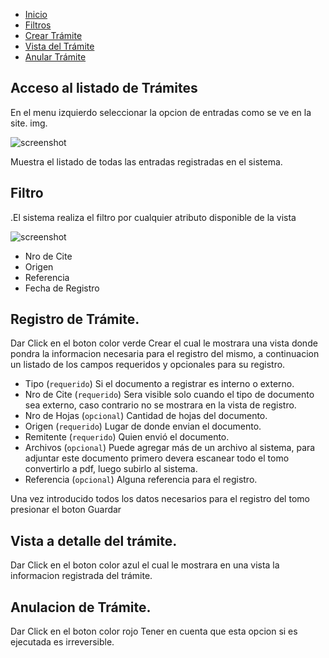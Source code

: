 - [Inicio](#access-to-list)
- [Filtros](#filters)
- [Crear Trámite](#create-archive)
- [Vista del Trámite](#view-archive)
- [Anular Trámite](#delete-archive)


<a name="access-to-list"></a>
## Acceso al listado de Trámites
En el menu izquierdo seleccionar la opcion de entradas como se ve en la site. img.

![screenshot](/siscorv/docs/1.0/entradasindex.png)

Muestra el listado de todas las entradas registradas en el sistema.

<a name="filters"></a>
## Filtro
.El sistema realiza el filtro por cualquier atributo disponible de la vista

![screenshot](/siscorv/docs/1.0/search.png)

+ Nro de Cite
+ Origen
+ Referencia
+ Fecha de Registro

<a name="create-archive"></a>
## Registro de Trámite.
Dar Click en el boton color verde <larecipe-badge type="success" icon="fa fa-plus" rounded>Crear</larecipe-badge> el cual le mostrara una vista donde pondra la informacion necesaria para el registro del mismo, a continuacion un listado de los campos requeridos y opcionales para su registro.

+ Tipo (`requerido`) Si el documento a registrar es interno o externo.
+ Nro de Cite (`requerido`) Sera visible solo cuando el tipo de documento sea externo, caso contrario no se mostrara en la vista de registro.
+ Nro de Hojas (`opcional`) Cantidad de hojas del documento.
+ Origen (`requerido`) Lugar de donde envian el documento.
+ Remitente (`requerido`) Quien envió el documento.
+ Archivos (`opcional`) Puede agregar más de un archivo al sistema, para adjuntar este documento primero devera escanear todo el tomo convertirlo a pdf, luego subirlo al sistema.
+ Referencia (`opcional`) Alguna referencia para el registro.

Una vez introducido todos los datos necesarios para el registro del tomo presionar el boton <larecipe-badge type="info" rounded>Guardar</larecipe-badge>


<a name="view-archive"></a>
## Vista a detalle del trámite.
Dar Click en el boton color azul <larecipe-badge type="warning" icon="fa fa-eye" rounded></larecipe-badge> el cual le mostrara en una vista la informacion registrada del trámite.

<a name="delete-archive"></a>
## Anulacion de Trámite.
Dar Click en el boton color rojo <larecipe-badge type="danger" icon="fa fa-trash" rounded></larecipe-badge> 
Tener en cuenta que esta opcion si es ejecutada es irreversible.